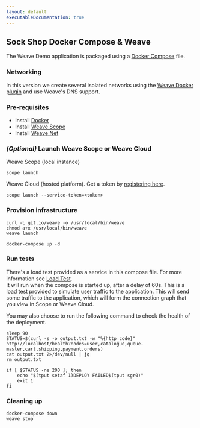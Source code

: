 ```yaml
---
layout: default
executableDocumentation: true
---
```


## Sock Shop  Docker Compose & Weave

The Weave Demo application is packaged using a [Docker Compose](https://docs.docker.com/compose/) file.

### Networking

In this version we create several isolated networks using the [Weave Docker plugin](https://www.weave.works/docs/net/latest/plugin/) and use Weave's DNS support.

### Pre-requisites

- Install [Docker](https://www.docker.com/products/overview)
- Install [Weave Scope](https://www.weave.works/install-weave-scope/)
- Install [Weave Net](https://www.weave.works/install-weave-net/)

### *(Optional)* Launch Weave Scope or Weave Cloud

Weave Scope (local instance)

    scope launch

Weave Cloud (hosted platform). Get a token by [registering here](http://cloud.weave.works/).

    scope launch --service-token=<token>

### Provision infrastructure

<!-- deploy-test-start create-infrastructure -->

    curl -L git.io/weave -o /usr/local/bin/weave
    chmod a+x /usr/local/bin/weave
    weave launch

    docker-compose up -d

<!-- deploy-test-end -->
    
### Run tests

There's a load test provided as a service in this compose file. For more information see [Load Test](#loadtest).  
It will run when the compose is started up, after a delay of 60s. This is a load test provided to simulate user traffic to the application.
This will send some traffic to the application, which will form the connection graph that you view in Scope or Weave Cloud. 

You may also choose to run the following command to check the health of the deployment.

<!-- deploy-test-start run-tests -->

    sleep 90
    STATUS=$(curl -s -o output.txt -w "%{http_code}" http://localhost/health?nodes=user,catalogue,queue-master,cart,shipping,payment,orders)
    cat output.txt 2>/dev/null | jq 
    rm output.txt

    if [ $STATUS -ne 200 ]; then
        echo "$(tput setaf 1)DEPLOY FAILED$(tput sgr0)"
        exit 1
    fi

<!-- deploy-test-end -->


### Cleaning up

<!-- deploy-test-start destroy-infrastructure -->

    docker-compose down
    weave stop
   
<!-- deploy-test-end -->
